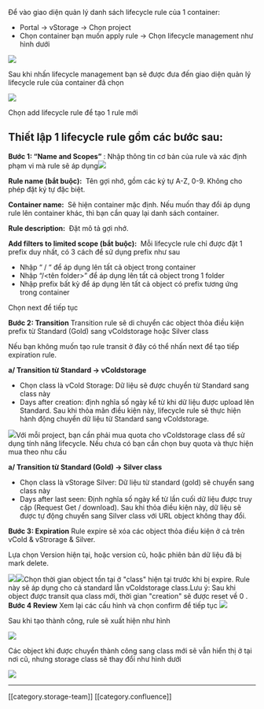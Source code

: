 Để vào giao diện quản lý danh sách lifecycle rule của 1 container: 


* Portal -> vStorage -> Chọn project
* Chọn container bạn muốn apply rule → Chọn lifecycle management như hình dưới 

![](images/storage/image2020-6-8_15-27-14.png)



Sau khi nhấn lifecycle management bạn sẽ được đưa đến giao diện quản lý lifecycle rule của container đã chọn 

![](images/storage/image2020-6-8_15-24-34.png)

Chọn add lifecycle rule để tạo 1 rule mới 


## Thiết lập 1 lifecycle rule gồm các bước sau:
 **Bước 1: “Name and Scopes”**  : Nhập thông tin cơ bản của rule và xác định phạm vi mà rule sẽ áp dụng![](images/storage/image2019-7-3_13-32-47.png)

 **Rule name (bắt buộc):**  Tên gợi nhớ, gồm các ký tự A-Z, 0-9. Không cho phép đặt ký tự đặc biệt.

 **Container name:**  Sẽ hiện container mặc định. Nếu muốn thay đổi áp dụng rule lên container khác, thì bạn cần quay lại danh sách container.

 **Rule description:**  Đặt mô tả gợi nhớ.

 **Add filters to limited scope (bắt buộc):**  Mỗi lifecycle rule chỉ được đặt 1 prefix duy nhất, có 3 cách để sử dụng prefix như sau


* Nhập “ / “ để áp dụng lên tất cả object trong container
* Nhập “/<tên folder>” để áp dụng lên tất cả object trong 1 folder
* Nhập prefix bất kỳ để áp dụng lên tất cả object có prefix tương ứng trong container

Chọn next để tiếp tục

 **Bước 2: Transition** Transition rule sẽ di chuyển các object thỏa điều kiện prefix từ Standard (Gold) sang vColdstorage hoặc Silver class

Nếu bạn không muốn tạo rule transit ở đây có thể nhấn next để tạo tiếp expiration rule. 

 **a/ Transition từ Standard → vColdstorage** 


* Chọn class là vCold Storage: Dữ liệu sẽ được chuyển từ Standard sang class này 
* Days after creation: định nghĩa số ngày kể từ khi dữ liệu được upload lên Standard. Sau khi thỏa mãn điều kiện này, lifecycle rule sẽ thực hiện hành động chuyển dữ liệu từ Standard sang vColdstorage. 

![](images/storage/image2020-9-7_11-58-33.png)Với mỗi project, bạn cần phải mua quota cho vColdstorage class để sử dụng tính năng lifecycle. Nếu chưa có bạn cần chọn buy quota và thực hiện mua theo nhu cầu 

 **a/ Transition từ Standard (Gold) → Silver class** 


* Chọn class là vStorage Silver: Dữ liệu từ standard (gold) sẽ chuyển sang class này 
* Days after last seen: Định nghĩa số ngày kể từ lần cuối dữ liệu được truy cập (Request Get / download). Sau khi thỏa điều kiện này, dữ liệu sẽ được tự động chuyển sang Silver class với URL object không thay đổi. 

 **Bước 3: Expiration** Rule expire sẽ xóa các object thỏa điều kiện ở cả trên vCold & vStrorage & Silver. 

Lựa chọn Version hiện tại, hoặc version cũ, hoặc phiên bản dữ liệu đã bị mark delete. 

![](images/storage/image2021-10-22_16-18-25.png)![](images/storage/image2019-7-3_13-37-30.png)Chọn thời gian object tồn tại ở "class" hiện tại trước khi bị expire. Rule này sẽ áp dụng cho cả standard lẫn vColdstorage class.Lưu ý: Sau khi object được transit qua class mới, thời gian "creation" sẽ được reset về 0 .  **Bước 4 Review** Xem lại các cấu hình và chọn confirm để tiếp tục ![](images/storage/image2019-7-3_13-43-4.png)

Sau khi tạo thành công, rule sẽ xuất hiện như hình

![](images/storage/image2019-7-3_13-46-8.png)

Các object khi được chuyển thành công sang class mới sẽ vẫn hiển thị ở tại nơi cũ, nhưng storage class sẽ thay đổi như hình dưới 

![](images/storage/image2019-7-3_14-34-49.png)















*****

[[category.storage-team]] 
[[category.confluence]] 
